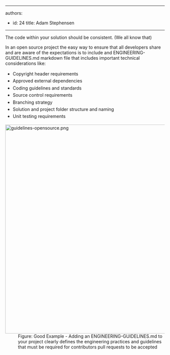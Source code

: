 

---
authors:
  - id: 24
    title: Adam Stephensen
---




<span class='intro'> <p class="p1">The code within your solution should be consistent. (We all know that)​</p><p class="p1">In an open source project the easy way to ensure that all developers share and are aware of the expectations is to include and ENGINEERING-GUIDELINES.md markdown file that includes important technical considerations like​&#58;</p> </span>

<p>
   <span style="line-height&#58;1.6;"></span></p><ul><li>
      <span style="line-height&#58;1.6;">Copyright header requirements</span><br></li><li>
      <span style="line-height&#58;1.6;">Approved external dependencies</span><br></li><li>
      <span style="line-height&#58;1.6;">Coding guidelines and standards</span><br></li><li>
      <span style="line-height&#58;1.6;">Source control requirements</span><br></li><li>
      <span style="line-height&#58;1.6;">Branching strategy</span><br></li><li>
      <span style="line-height&#58;1.6;">Solution and project folder structure and naming</span><br></li><li>
      <span style="line-height&#58;1.6;">Unit testing requirements</span><br></li></ul><dl class="image"><dt><img src="/PublishingImages/guidelines-opensource.png" alt="guidelines-opensource.png" style="width&#58;600px;height&#58;660px;" /></dt><dd>Figure&#58; Good Example - Adding an ENGINEERING-GUIDELINES.md to your project clearly defines the engineering practices and guidelines that must be required for contributors pull requests to be accepted</dd></dl>​


